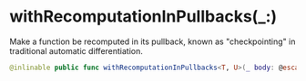 # withRecomputationInPullbacks(\_:)

Make a function be recomputed in its pullback, known as "checkpointing" in
traditional automatic differentiation.

``` swift
@inlinable public func withRecomputationInPullbacks<T, U>(_ body: @escaping @differentiable (T) -> U) -> @differentiable (T) -> U where T: Differentiable, U: Differentiable
```
